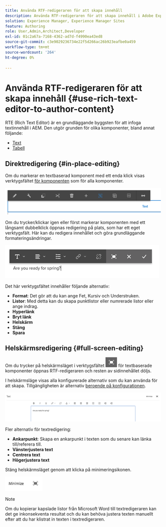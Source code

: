 ```yaml
---
title: Använda RTF-redigeraren för att skapa innehåll
description: Använda RTF-redigeraren för att skapa innehåll i Adobe Experience Manager 6.5.
solution: Experience Manager, Experience Manager Sites
feature: Authoring
role: User,Admin,Architect,Developer
exl-id: 01c2a67a-7168-4362-ad7d-f4990ea43ed8
source-git-commit: c3e9029236734e22f5d266ac26b923eafbe0a459
workflow-type: tm+mt
source-wordcount: '264'
ht-degree: 0%

---
```


# Använda RTF-redigeraren för att skapa innehåll {#use-rich-text-editor-to-author-content}

RTE (Rich Text Editor) är en grundläggande byggsten för att infoga textinnehåll i AEM. Den utgör grunden för olika komponenter, bland annat följande:

* [Text](https://experienceleague.adobe.com/en/docs/experience-manager-core-components/using/wcm-components/text)
* [Tabell](https://experienceleague.adobe.com/en/docs/experience-manager-core-components/using/wcm-components/text#table)

## Direktredigering {#in-place-editing}

Om du markerar en textbaserad komponent med ett enda klick visas verktygsfältet [för komponenten](/help/sites-authoring/editing-content.md#edit-configure-copy-cut-delete-paste) som för alla komponenter.

![screen_shot_2018-03-21at163054](assets/screen_shot_2018-03-21at163054.png)

Om du trycker/klickar igen eller först markerar komponenten med ett långsamt dubbelklick öppnas redigering på plats, som har ett eget verktygsfält. Här kan du redigera innehållet och göra grundläggande formateringsändringar.

![screen_shot_2018-03-21at163214](assets/screen_shot_2018-03-21at163214.png)

Det här verktygsfältet innehåller följande alternativ:

* **Format**: Det gör att du kan ange Fet, Kursiv och Understruken.
* **Listor**: Med detta kan du skapa punktlistor eller numrerade listor eller ange indrag.
* **Hyperlänk**
* **Bryt länk**
* **Helskärm**
* **Stäng**
* **Spara**

## Helskärmsredigering {#full-screen-editing}

Om du trycker på helskärmsläget i verktygsfältet ![Fullskärmsläge](do-not-localize/screen_shot_2018-03-21at163236.png) för textbaserade komponenter öppnas RTF-redigeraren och resten av sidinnehållet döljs.

I helskärmsläge visas alla konfigurerade alternativ som du kan använda för att skapa. Tillgängligheten är alternativ [beroende på konfigurationen](/help/sites-administering/rich-text-editor.md).

![screen_shot_2018-03-21at163248](assets/screen_shot_2018-03-21at163248.png)

Fler alternativ för textredigering:

* **Ankarpunkt**: Skapa en ankarpunkt i texten som du senare kan länka till/referera till.
* **Vänsterjustera text**
* **Centrera text**
* **Högerjustera text**

Stäng helskärmsläget genom att klicka på minimeringsikonen.

![screen_shot_2018-03-21at163323](assets/screen_shot_2018-03-21at163323.png)

>[!NOTE]
>
>Om du kopierar kapslade listor från Microsoft Word till textredigeraren kan det ge inkonsekventa resultat och du kan behöva justera texten manuellt efter att du har klistrat in texten i textredigeraren.

